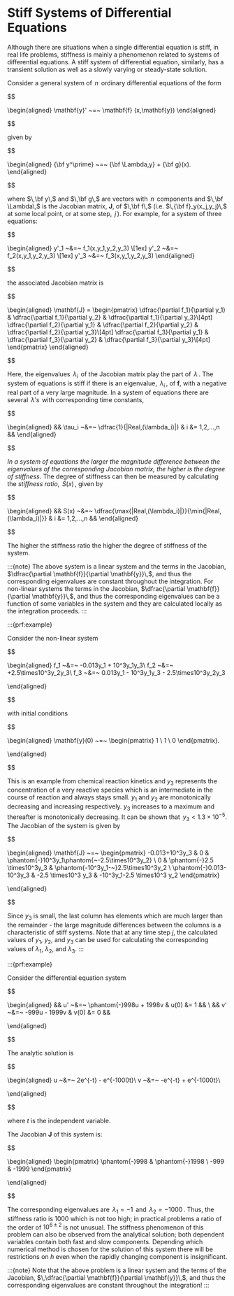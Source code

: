 # Stiff Systems of Differential Equations

Although there are situations when a single differential equation is
stiff, in real life problems, stiffness is mainly a phenomenon related
to systems of differential equations. A stiff system of differential
equation, similarly, has a transient solution as well as a slowly
varying or steady-state solution.

Consider a general system of $\,n\,$ ordinary differential equations of
the form 

$$

\begin{aligned}
    \mathbf{y}' ~=~ \mathbf{f} (x,\mathbf{y})
\end{aligned}

$$

 given by 

$$

\begin{aligned}
    {\bf y^\prime} ~=~ {\bf \Lambda\,y} + {\bf g}(x).
\end{aligned}

$$

 where $\,\bf y\,$ and $\,\bf g\,$ are vectors with
$\,n\,$ components and $\,\bf \Lambda\,$ is the Jacobian matrix, **J**,
of $\,\bf f\,$ (i.e. $\,{\bf f}_y(x_j,y_j)\,$ at some local point, or at
some step, $\,j\,$). For example, for a system of three equations:


$$

\begin{aligned}
    y'_1 ~&=~ f_1(x,y_1,y_2,y_3)
    \\[1ex]
    y'_2 ~&=~ f_2(x,y_1,y_2,y_3)
    \\[1ex]
    y'_3 ~&=~ f_3(x,y_1,y_2,y_3)
\end{aligned}

$$

 the associated Jacobian matrix is 

$$

\begin{aligned}
    \mathbf{J} = \begin{pmatrix}
        \dfrac{\partial f_1}{\partial y_1} & \dfrac{\partial f_1}{\partial y_2} & \dfrac{\partial f_1}{\partial y_3}\\[4pt]
        \dfrac{\partial f_2}{\partial y_1} & \dfrac{\partial f_2}{\partial y_2} & \dfrac{\partial f_2}{\partial y_3}\\[4pt]
        \dfrac{\partial f_3}{\partial y_1} & \dfrac{\partial f_3}{\partial y_2} & \dfrac{\partial f_3}{\partial y_3}\\[4pt]
     \end{pmatrix}
\end{aligned}

$$

 Here, the eigenvalues $\,\lambda_i\,$ of the Jacobian
matrix play the part of $\,\lambda\,$. The system of equations is stiff
if there is an eigenvalue, $\,\lambda_i\,$, of $\mathbf{f}$, with a
negative real part of a very large magnitude. In a system of equations
there are several $\,\lambda's\,$ with corresponding time constants,


$$

\begin{aligned}
    && \tau_i ~&=~ \dfrac{1}{|Real\,(\lambda_i)|} & i &= 1,2,...,n &&
\end{aligned}

$$



*In a system of equations the larger the magnitude difference between
the eigenvalues of the corresponding Jacobian matrix, the higher is the
degree of stiffness*. The degree of stiffness can then be measured by
calculating the *stiffness ratio*, $\,S(x)\,$, given by


$$

\begin{aligned}
    && S(x) ~&=~ \dfrac{\max{|Real\,(\lambda_i)|}}{\min{|Real\,(\lambda_i)|}}
    & i &= 1,2,...,n &&
\end{aligned}

$$

 The higher the stiffness ratio the higher the degree of
stiffness of the system.

:::{note}
The above system is a linear system and the terms in the
Jacobian, $\dfrac{\partial \mathbf{f}}{\partial \mathbf{y}}\,$, and thus the corresponding
eigenvalues are constant throughout the integration. For non-linear
systems the terms in the Jacobian, $\dfrac{\partial \mathbf{f}}{\partial \mathbf{y}}\,$,
and thus the corresponding eigenvalues can be a function of some
variables in the system and they are calculated locally as the
integration proceeds.
:::

:::{prf:example}


Consider the non-linear system 

$$

\begin{aligned}
        f_1 ~&=~ -0.013y_1 + 10^3y_1y_3\\
        f_2 ~&=~ +2.5\times10^3y_2y_3\\
        f_3 ~&=~ 0.013y_1 - 10^3y_1y_3 - 2.5\times10^3y_2y_3
    
\end{aligned}

$$

 with initial conditions 

$$

\begin{aligned}
        \mathbf{y}(0) ~=~ \begin{pmatrix}
            1 \\ 1 \\ 0
        \end{pmatrix}.
    
\end{aligned}

$$

 This is an example from chemical reaction kinetics and
$y_3$ represents the concentration of a very reactive species which is
an intermediate in the course of reaction and always stays small. $y_1$
and $y_2$ are monotonically decreasing and increasing respectively.
$y_3$ increases to a maximum and thereafter is monotonically decreasing.
It can be shown that $\,y_3<1.3\times10^{-5}$. The Jacobian of the
system is given by 

$$

\begin{aligned}
        \mathbf{J} ~=~ \begin{pmatrix}
            -0.013+10^3y_3 & 0 &
            \phantom{-}10^3y_1\phantom{~-2.5\times10^3y_2}
            \\
            0 & \phantom{-}2.5 \times10^3y_3 &
            \phantom{-10^3y_1-~}2.5\times10^3y_2
            \\
            \phantom{-}0.013-10^3y_3 & -2.5 \times10^3 y_3 &
            -10^3y_1-2.5 \times10^3 y_2
        \end{pmatrix}
    
\end{aligned}

$$

 Since $y_3$ is small, the last column has elements which
are much larger than the remainder - the large magnitude differences
between the columns is a characteristic of stiff systems. Note that at
any time step $j$, the calculated values of $y_1$, $y_2$, and $y_3$ can
be used for calculating the corresponding values of $\lambda_1$,
$\lambda_2$, and $\lambda_3$.
:::

:::{prf:example}


Consider the differential equation system 

$$

\begin{aligned}
        && u' ~&=~ \phantom{-}998u + 1998v & u(0) &= 1 &&
        \\
        && v' ~&=~ -999u - 1999v & v(0) &= 0 &&
    
\end{aligned}

$$

 The analytic solution is 

$$

\begin{aligned}
        u ~&=~ 2e^{-t} - e^{-1000t}\\
        v ~&=~ -e^{-t} + e^{-1000t}\\
    
\end{aligned}

$$

 where $t$ is the independent variable.
 
  <!-- See Appendix
[\[app:linear:diff:system\]](#app:linear:diff:system){reference-type="ref"
reference="app:linear:diff:system"} (page ) for more details on the
analytical solution of a linear differential equation system. -->

The Jacobian $\mathbf{J}$ of this system is: 

$$

\begin{aligned}
        \begin{pmatrix}
            \phantom{-}998 & \phantom{-}1998 \\ -999 & -1999
        \end{pmatrix}
    
\end{aligned}

$$

 The corresponding eigenvalues are $\,\lambda_1 = -1\,$
and $\,\lambda_2 = -1000\,$. Thus, the stiffness ratio is $1000$ which
is not too high; in practical problems a ratio of the order of
$10^{6\pm2}$ is not unusual. The stiffness phenomenon of this problem
can also be observed from the analytical solution; both dependent
variables contain both fast and slow components. Depending which
numerical method is chosen for the solution of this system there will be
restrictions on $h$ even when the rapidly changing component is
insignificant.

:::{note}
Note that the above problem is a linear system and the terms of the
Jacobian, $\,\dfrac{\partial \mathbf{f}}{\partial \mathbf{y}}\,$, and thus the
corresponding eigenvalues are constant throughout the integration!
:::
